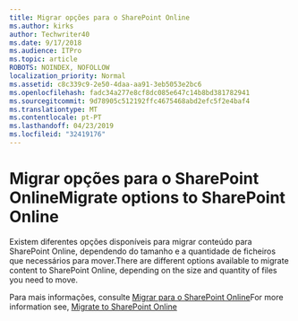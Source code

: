 ```yaml
---
title: Migrar opções para o SharePoint Online
ms.author: kirks
author: Techwriter40
ms.date: 9/17/2018
ms.audience: ITPro
ms.topic: article
ROBOTS: NOINDEX, NOFOLLOW
localization_priority: Normal
ms.assetid: c8c339c9-2e50-4daa-aa91-3eb5053e2bc6
ms.openlocfilehash: fadc34a277e8cf8dc085e647c14b8bd381782941
ms.sourcegitcommit: 9d78905c512192ffc4675468abd2efc5f2e4baf4
ms.translationtype: MT
ms.contentlocale: pt-PT
ms.lasthandoff: 04/23/2019
ms.locfileid: "32419176"
---
```

# <a name="migrate-options-to-sharepoint-online"></a><span data-ttu-id="fbd11-102">Migrar opções para o SharePoint Online</span><span class="sxs-lookup"><span data-stu-id="fbd11-102">Migrate options to SharePoint Online</span></span>

<span data-ttu-id="fbd11-103">Existem diferentes opções disponíveis para migrar conteúdo para SharePoint Online, dependendo do tamanho e a quantidade de ficheiros que necessários para mover.</span><span class="sxs-lookup"><span data-stu-id="fbd11-103">There are different options available to migrate content to SharePoint Online, depending on the size and quantity of files you need to move.</span></span>
  
<span data-ttu-id="fbd11-104">Para mais informações, consulte [Migrar para o SharePoint Online](https://go.microsoft.com/fwlink/?linkid-2022029)</span><span class="sxs-lookup"><span data-stu-id="fbd11-104">For more information see, [Migrate to SharePoint Online](https://go.microsoft.com/fwlink/?linkid-2022029)</span></span>
  

